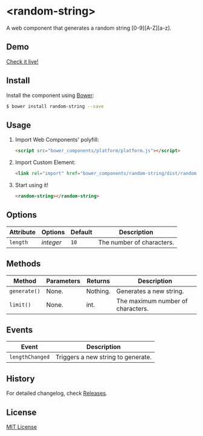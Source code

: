 # &lt;random-string&gt;

A web component that generates a random string [0-9][A-Z][a-z].

## Demo

[Check it live!](http://emiljohansson.github.io/random-string)

## Install

Install the component using [Bower](http://bower.io/):

```sh
$ bower install random-string --save
```

## Usage

1. Import Web Components' polyfill:

    ```html
    <script src="bower_components/platform/platform.js"></script>
    ```

2. Import Custom Element:

    ```html
    <link rel="import" href="bower_components/random-string/dist/random-string.html">
    ```

3. Start using it!

    ```html
    <random-string></random-string>
    ```

## Options

Attribute     | Options     | Default      | Description
---           | ---         | ---          | ---
`length`      | *integer*   | `10`         | The number of characters.

## Methods

Method        | Parameters   | Returns     | Description
---           | ---          | ---         | ---
`generate()`  | None.        | Nothing.    | Generates a new string.
`limit()`     | None.        | int.        | The maximum number of characters.

## Events

Event           | Description
---             | ---
`lengthChanged` | Triggers a new string to generate.

## History

For detailed changelog, check [Releases](https://github.com/emiljohansson/random-string/releases).

## License

[MIT License](http://opensource.org/licenses/MIT)
